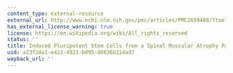 ```yaml
---
content_type: external-resource
external_url: http://www.ncbi.nlm.nih.gov/pmc/articles/PMC2659408/?tool=pubmed
has_external_license_warning: true
license: https://en.wikipedia.org/wiki/All_rights_reserved
status: ''
title: Induced Pluripotent Stem Cells from a Spinal Muscular Atrophy Patient
uid: a23f24a1-e422-4921-bd95-d6636b314ad7
wayback_url: ''
---
```

